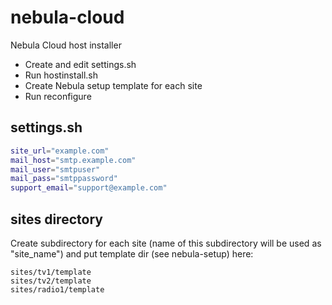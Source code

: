 # nebula-cloud

Nebula Cloud host installer

 - Create and edit settings.sh
 - Run hostinstall.sh
 - Create Nebula setup template for each site
 - Run reconfigure


## settings.sh

```bash
site_url="example.com"
mail_host="smtp.example.com"
mail_user="smtpuser"
mail_pass="smtppassword"
support_email="support@example.com"
```

## sites directory

Create subdirectory for each site (name of this subdirectory will be used as "site_name") 
and put template dir (see nebula-setup) here:

```
sites/tv1/template
sites/tv2/template
sites/radio1/template
```
